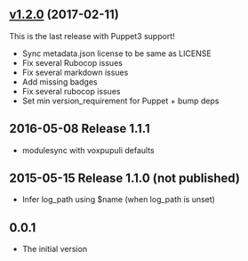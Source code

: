 ## [v1.2.0](https://github.com/puppetlabs/puppetlabs-windows_eventlog/tree/v1.2.0) (2017-02-11)

This is the last release with Puppet3 support!
* Sync metadata.json license to be same as LICENSE
* Fix several Rubocop issues
* Fix several markdown issues
* Add missing badges
* Fix several rubocop issues
* Set min version_requirement for Puppet + bump deps

## 2016-05-08 Release 1.1.1

* modulesync with voxpupuli defaults

## 2015-05-15 Release 1.1.0 (not published)

* Infer log_path using $name (when log_path is unset)

## 0.0.1

* The initial version
